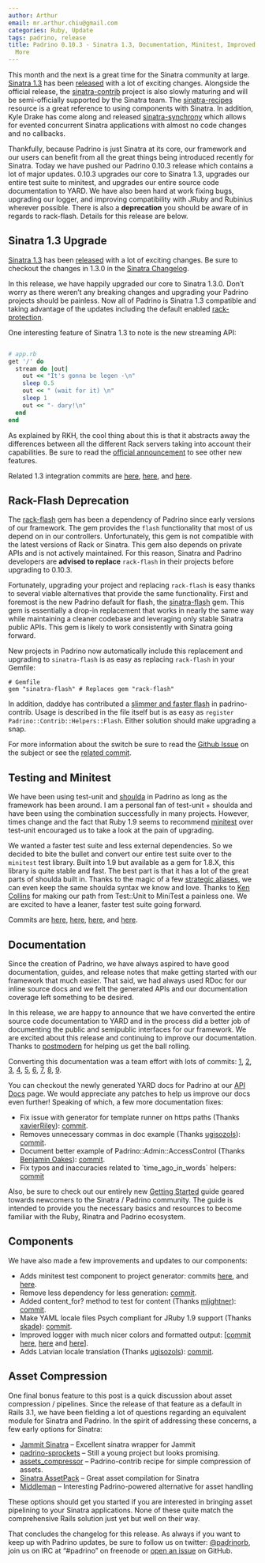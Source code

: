 ```yaml
---
author: Arthur
email: mr.arthur.chiu@gmail.com
categories: Ruby, Update
tags: padrino, release
title: Padrino 0.10.3 - Sinatra 1.3, Documentation, Minitest, Improved Logger, and
  More
---
```


This month and the next is a great time for the Sinatra community at large. [Sinatra 1.3](https://github.com/sinatra/sinatra/tree/v1.3.0) has been [released](http://www.sinatrarb.com/2011/09/30/sinatra-1.3.0) with a lot of exciting changes. Alongside the official release, the [sinatra-contrib](https://github.com/sinatra/sinatra-contrib) project is also slowly maturing and will be semi-officially supported by the Sinatra team. The [sinatra-recipes](http://sinatra-book-contrib.com) resource is a great reference to using components with Sinatra. In addition, Kyle Drake has come along and released [sinatra-synchrony](http://kyledrake.net/sinatra-synchrony) which allows for evented concurrent Sinatra applications with almost no code changes and no callbacks.

Thankfully, because Padrino is just Sinatra at its core, our framework and our users can benefit from all the great things being introduced recently for Sinatra. Today we have pushed our Padrino 0.10.3 release which contains a lot of major updates. 0.10.3 upgrades our core to Sinatra 1.3, upgrades our entire test suite to minitest, and upgrades our entire source code documentation to YARD. We have also been hard at work fixing bugs, upgrading our logger, and improving compatibility with JRuby and Rubinius wherever possible. There is also a **deprecation** you should be aware of in regards to rack-flash. Details for this release are below.

<break>

## Sinatra 1.3 Upgrade

[Sinatra 1.3](https://github.com/sinatra/sinatra/tree/v1.3.0) has been [released](http://www.sinatrarb.com/2011/09/30/sinatra-1.3.0) with a lot of exciting changes. Be sure to checkout the changes in 1.3.0 in the [Sinatra Changelog](https://github.com/sinatra/sinatra/blob/v1.3.0/CHANGES).

In this release, we have happily upgraded our core to Sinatra 1.3.0. Don’t worry as there weren’t any breaking changes and upgrading your Padrino projects should be painless. Now all of Padrino is Sinatra 1.3 compatible and taking advantage of the updates including the default enabled [rack-protection](https://github.com/rkh/rack-protection).

One interesting feature of Sinatra 1.3 to note is the new streaming API:

```ruby

# app.rb
get '/' do
  stream do |out|
    out << "It's gonna be legen -\n"
    sleep 0.5
    out << " (wait for it) \n"
    sleep 1
    out << "- dary!\n"
  end
end
```


As explained by RKH, the cool thing about this is that it abstracts away the differences between all the different Rack servers taking into account their capabilities. Be sure to read the [official announcement](http://www.sinatrarb.com/2011/09/30/sinatra-1.3.0) to see other new features.

Related 1.3 integration commits are [here](https://github.com/padrino/padrino-framework/commit/6304d1ed4c3b5308917500c43e888433b0695e6d), [here](https://github.com/padrino/padrino-framework/commit/3acbdb24b0cbbdc331b94baf01bfc3a198645feb), and [here](https://github.com/padrino/padrino-framework/commit/1029a40f943f82aaad4f417aa7e1e1445df930b4).

## Rack-Flash Deprecation

The [rack-flash](https://github.com/nakajima/rack-flash) gem has been a dependency of Padrino since early versions of our framework. The gem provides the `flash` functionality that most of us depend on in our controllers. Unfortunately, this gem is not compatible with the latest versions of Rack or Sinatra. This gem also depends on private APIs and is not actively maintained. For this reason, Sinatra and Padrino developers are **advised to replace** `rack-flash` in their projects before upgrading to 0.10.3.

Fortunately, upgrading your project and replacing `rack-flash` is easy thanks to several viable alternatives that provide the same functionality. First and foremost is the new Padrino default for flash, the [sinatra-flash](https://github.com/SFEley/sinatra-flash) gem. This gem is essentially a drop-in replacement that works in nearly the same way while maintaining a cleaner codebase and leveraging only stable Sinatra public APIs. This gem is likely to work consistently with Sinatra going forward.

New projects in Padrino now automatically include this replacement and upgrading to `sinatra-flash` is as easy as replacing `rack-flash` in your Gemfile:

    # Gemfile
    gem "sinatra-flash" # Replaces gem "rack-flash"

In addition, daddye has contributed a [slimmer and faster flash](https://github.com/padrino/padrino-contrib/blob/master/lib/padrino-contrib/helpers/flash.rb) in padrino-contrib. Usage is described in the file itself but is as easy as `register Padrino::Contrib::Helpers::Flash`. Either solution should make upgrading a snap.

For more information about the switch be sure to read the [Github Issue](https://github.com/padrino/padrino-framework/issues/679) on the subject or see the [related commit](https://github.com/padrino/padrino-framework/commit/cad9e8f62025736146f5f13d3ead2424c2b1d3aa).

## Testing and Minitest

We have been using test-unit and [shoulda](https://github.com/thoughtbot/shoulda) in Padrino as long as the framework has been around. I am a personal fan of test-unit + shoulda and have been using the combination successfully in many projects. However, times change and the fact that Ruby 1.9 seems to recommend [minitest](http://www.rubyinside.com/a-minitestspec-tutorial-elegant-spec-style-testing-that-comes-with-ruby-5354.html) over test-unit encouraged us to take a look at the pain of upgrading.

We wanted a faster test suite and less external dependencies. So we decided to bite the bullet and convert our entire test suite over to the `minitest` test library. Built into 1.9 but available as a gem for 1.8.X, this library is quite stable and fast. The best part is that it has a lot of the great parts of shoulda built in. Thanks to the magic of a few [strategic aliases](https://github.com/padrino/padrino-framework/blob/master/padrino-core/test/mini_shoulda.rb), we can even keep the same shoulda syntax we know and love. Thanks to [Ken Collins](http://metaskills.net/2011/03/26/using-minitest-spec-with-rails) for making our path from Test::Unit to MiniTest a painless one. We are excited to have a leaner, faster test suite going forward.

Commits are [here](https://github.com/padrino/padrino-framework/commit/f2a88af060f49ac6c8145cc4b2be93fbb6944e08), [here](https://github.com/padrino/padrino-framework/commit/cf1496e30521f08a276e4e9e4b917e28437fdb66), [here](https://github.com/padrino/padrino-framework/commit/406d08355319a464c205ae76fcd38587f54ff80d), and [here](https://github.com/padrino/padrino-framework/commit/08c18df8aafac3d8ee817fad90e31a5b9d1a7a8e).

## Documentation

Since the creation of Padrino, we have always aspired to have good documentation, guides, and release notes that make getting started with our framework that much easier. That said, we had always used RDoc for our inline source docs and we felt the generated APIs and our documentation coverage left something to be desired.

In this release, we are happy to announce that we have converted the entire source code documentation to YARD and
 in the process did a better job of documenting the public and semipublic interfaces for our framework. We are excited about this release and continuing to improve our documentation. Thanks to [postmodern](https://github.com/postmodern) for helping us get the ball rolling.

Converting this documentation was a team effort with lots of commits: [1](https://github.com/padrino/padrino-framework/commit/9ae898fdbd1381839acc334ec3ed376ab72d9a66), [2](https://github.com/padrino/padrino-framework/commit/2fd8ca7eddec897d3c40188cc30a3658f563ec7e), [3](https://github.com/padrino/padrino-framework/commit/e3f5ad1bdd4f14ab1a69c2df1c215dbb1f5f4162), [4](https://github.com/padrino/padrino-framework/commit/1680307328e8c2f2dc8b129bca41999331107379), [5](https://github.com/padrino/padrino-framework/commit/a5e542d181a2ab13c81effe0e136cbcf0a5eb2ee), [6](https://github.com/padrino/padrino-framework/commit/6676fda49ee3133989e0f33852c375826dd68cb9), [7](https://github.com/padrino/padrino-framework/commit/e218f09a089efa9119efbd01aed8693d8244f135), [8](https://github.com/padrino/padrino-framework/commit/60e1681fa5029c5baf568cd92ebeed6c3f6ca745), [9](https://github.com/padrino/padrino-framework/commit/8f0f1cee12de50b9816f6f25e4feac0d3904d121).

You can checkout the newly generated YARD docs for Padrino at our [API Docs](http://www.padrinorb.com/api/index.html) page. We would appreciate any patches to help us improve our docs even further! Speaking of which, a few more documentation fixes:

-   Fix issue with generator for template runner on https paths (Thanks [xavierRiley](https://github.com/xavierRiley)): [commit](https://github.com/padrino/padrino-framework/commit/e5fc1a60a9b60f46f5916d1ce88bbf6a98918aee).
-   Removes unnecessary commas in doc example (Thanks [ugisozols](https://github.com/ugisozols)): [commit](https://github.com/padrino/padrino-framework/commit/366fd117ac9fe44da82a11967c3edf4ad00b45bf).
-   Document better example of Padrino::Admin::AccessControl (Thanks [Benjamin Oakes](https://github.com/benjaminoakes)): [commit](https://github.com/padrino/padrino-framework/commit/4841a6cb6129ff65e5c1d301ee51bbc64b75874e).
-   Fix typos and inaccuracies related to \`time\_ago\_in\_words\` helpers: [commit](https://github.com/padrino/padrino-framework/commit/3984c59aea91ad10705ddc51b21b19901990a7d0)

Also, be sure to check out our entirely new [Getting Started](http://www.padrinorb.com/guides/getting-started) guide geared towards newcomers to the Sinatra / Padrino community. The guide is intended to provide you the necessary basics and resources to become familiar with the Ruby, Rinatra and Padrino ecosystem.

## Components

We have also made a few improvements and updates to our components:

-   Adds minitest test component to project generator: commits [here](https://github.com/padrino/padrino-framework/commit/27843a1a145ed7f6229e096c11211440da406f64), and [here](https://github.com/padrino/padrino-framework/commit/426df4538c60a88766bceb9c34e017e9edcf270d).
-   Remove less dependency for less generation: [commit](https://github.com/padrino/padrino-framework/commit/8640a06e7f18131951c2f6c36e811e8dd57da204).
-   Added content\_for? method to test for content (Thanks [mlightner](https://github.com/mlightner)): [commit](https://github.com/padrino/padrino-framework/commit/2d6e623c76ceb927bf48ea1b8a02c894ddd5cc7e).
-   Make YAML locale files Psych compliant for JRuby 1.9 support (Thanks [skade](https://github.com/skade)): [commit](https://github.com/padrino/padrino-framework/commit/6d81ce0e8468e0507bb2089ad39d404fbb3acc8b).
-   Improved logger with much nicer colors and formatted output: [[commit](https://github.com/padrino/padrino-framework/commit/c3b05abc79457ecd6ab4302adfec35054bf974d4) [here](https://github.com/padrino/padrino-framework/commit/54c6de0a92eb3a051a88366f0c0acb2938d73d80), [here](https://github.com/padrino/padrino-framework/commit/c0b24769487b872de34eef7aeac94aa9eab3cd29) and [here](https://github.com/padrino/padrino-framework/commit/94405a863814768fb2be43edf45780bfbaa060f2)].
-   Adds Latvian locale translation (Thanks [ugisozols](https://github.com/ugisozols)): [commit](https://github.com/padrino/padrino-framework/commit/e5fc2860128ea81a7f602db0f5d03be3bae2b502).

## Asset Compression

One final bonus feature to this post is a quick discussion about asset compression / pipelines. Since the release of that feature as a default in Rails 3.1, we have been fielding a lot of questions regarding an equivalent module for Sinatra and Padrino. In the spirit of addressing these concerns, a few early options for Sinatra:

-   [Jammit Sinatra](https://github.com/railsjedi/jammit-sinatra) – Excellent sinatra wrapper for Jammit
-   [padrino-sprockets](https://github.com/nightsailer/padrino-sprockets) – Still a young project but looks promising.
-   [assets\_compressor](https://github.com/padrino/padrino-contrib/blob/master/lib/padrino-contrib/helpers/assets_compressor.rb) – Padrino-contrib recipe for simple compression of assets.
-   [Sinatra AssetPack](https://github.com/rstacruz/sinatra-assetpack) – Great asset compilation for Sinatra
-   [Middleman](https://github.com/tdreyno/middleman) – Interesting Padrino-powered alternative for asset handling

These options should get you started if you are interested in bringing asset pipelining to your Sinatra applications. None of these quite match the comprehensive Rails solution just yet but well on their way.

That concludes the changelog for this release. As always if you want to keep up with Padrino updates, be sure to follow us on twitter: [@padrinorb](http://twitter.com/#!/padrinorb), join us on IRC at “\#padrino” on freenode or [open an issue](https://github.com/padrino/padrino-framework/issues) on GitHub.
